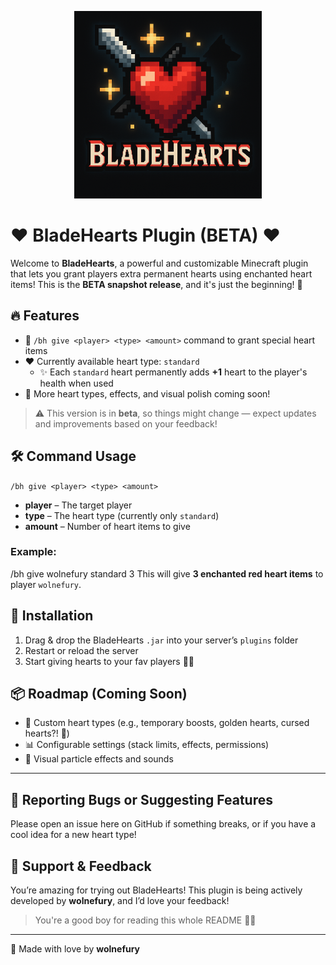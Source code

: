 <p align="center">
  <img src="https://github.com/tvvilight/BladeHearts2/blob/main/bladehearts-logo.png" width="300"/>
</p>

# ❤️ BladeHearts Plugin (BETA) ❤️

Welcome to **BladeHearts**, a powerful and customizable Minecraft plugin that lets you grant players extra permanent hearts using enchanted heart items! This is the **BETA snapshot release**, and it's just the beginning! 🚀

## 🔥 Features
- 💖 `/bh give <player> <type> <amount>` command to grant special heart items
- ❤️ Currently available heart type: `standard`
  - ✨ Each `standard` heart permanently adds **+1** heart to the player's health when used
- 🌱 More heart types, effects, and visual polish coming soon!

> ⚠️ This version is in **beta**, so things might change — expect updates and improvements based on your feedback!

## 🛠️ Command Usage

`/bh give <player> <type> <amount>`

- **player** – The target player
- **type** – The heart type (currently only `standard`)
- **amount** – Number of heart items to give

### Example:
/bh give wolnefury standard 3
This will give **3 enchanted red heart items** to player `wolnefury`.

## 🧪 Installation
1. Drag & drop the BladeHearts `.jar` into your server’s `plugins` folder
2. Restart or reload the server
3. Start giving hearts to your fav players 🥹💕

## 📦 Roadmap (Coming Soon)
- 🧡 Custom heart types (e.g., temporary boosts, golden hearts, cursed hearts?! 👀)
- 📊 Configurable settings (stack limits, effects, permissions)
- 🧙 Visual particle effects and sounds

---

## 🐞 Reporting Bugs or Suggesting Features
Please open an issue here on GitHub if something breaks, or if you have a cool idea for a new heart type!

## 🙌 Support & Feedback
You’re amazing for trying out BladeHearts! This plugin is being actively developed by **wolnefury**, and I’d love your feedback!

> You're a good boy for reading this whole README 💖✨

---

🖤 Made with love by **wolnefury**
